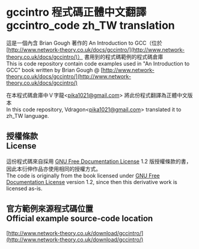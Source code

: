 # gccintro 程式碼正體中文翻譯<br />gccintro_code zh_TW translation
這是一個內含 Brian Gough 著作的 An Introduction to GCC（位於 [http://www.network-theory.co.uk/docs/gccintro/](http://www.network-theory.co.uk/docs/gccintro/)） 書用到的程式碼範例的程式碼倉庫  
This is code repository contain code examples used in "An Introduction to GCC" book written by Brian Gough @ [http://www.network-theory.co.uk/docs/gccintro/](http://www.network-theory.co.uk/docs/gccintro/)

在本程式碼倉庫中Ｖ字龍&lt;pika1021@gmail.com&gt; 將此份程式翻譯為正體中文版本  
In this code repository, Vdragon&lt;pika1021@gmail.com&gt; translated it to zh_TW language.

## 授權條款<br />License
這份程式碼來自採用 [GNU Free Documentation License](http://www.gnu.org/copyleft/fdl.html) 1.2 版授權條款的書，因此本衍伸作品亦使用相同的授權方式。  
The code is originally from the book licensed under [GNU Free Documentation License](http://www.gnu.org/copyleft/fdl.html) version 1.2, since then this derivative work is licensed as-is.

## 官方範例來源程式碼位置<br />Official example source-code location
[http://www.network-theory.co.uk/download/gccintro/](http://www.network-theory.co.uk/download/gccintro/)

